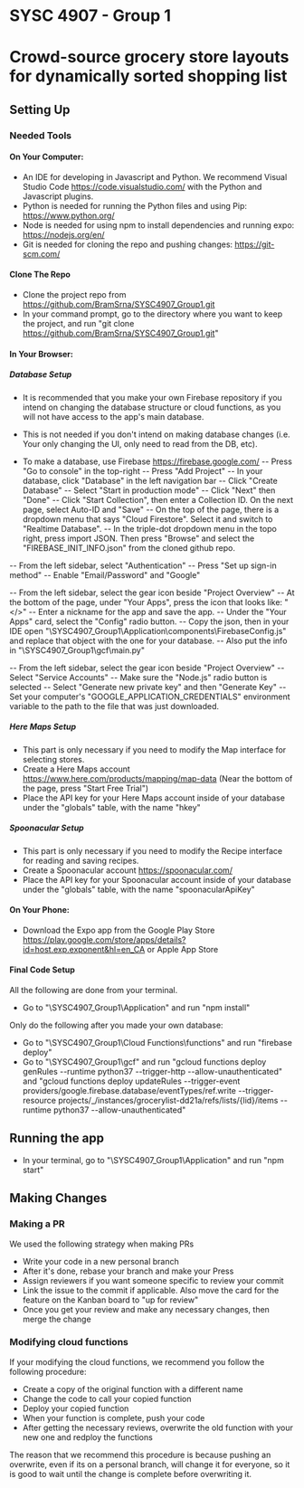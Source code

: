 # SYSC 4907 - Group 1

# Crowd-source grocery store layouts for dynamically sorted shopping list

## Setting Up

### Needed Tools

#### On Your Computer:
- An IDE for developing in Javascript and Python. We recommend Visual Studio Code https://code.visualstudio.com/ with the Python and Javascript plugins.
- Python is needed for running the Python files and using Pip: https://www.python.org/
- Node is needed for using npm to install dependencies and running expo: https://nodejs.org/en/
- Git is needed for cloning the repo and pushing changes: https://git-scm.com/

#### Clone The Repo
- Clone the project repo from https://github.com/BramSrna/SYSC4907_Group1.git
- In your command prompt, go to the directory where you want to keep the project, and run "git clone https://github.com/BramSrna/SYSC4907_Group1.git"

#### In Your Browser:
##### Database Setup
- It is recommended that you make your own Firebase repository if you intend on changing the database structure or cloud functions, as you will not have access to the app's main database.
- This is not needed if you don't intend on making database changes (i.e. Your only changing the UI, only need to read from the DB, etc).

- To make a database, use Firebase https://firebase.google.com/
-- Press "Go to console" in the top-right
-- Press "Add Project"
-- In your database, click "Database" in the left navigation bar
-- Click "Create Database"
-- Select "Start in production mode"
-- Click "Next" then "Done"
-- Click "Start Collection", then enter a Collection ID. On the next page, select Auto-ID and "Save"
-- On the top of the page, there is a dropdown menu that says "Cloud Firestore". Select it and switch to "Realtime Database".
-- In the triple-dot dropdown menu in the topo right, press import JSON. Then press "Browse" and select the "FIREBASE_INIT_INFO.json" from the cloned github repo.

-- From the left sidebar, select "Authentication"
-- Press "Set up sign-in method"
-- Enable "Email/Password" and "Google"

-- From the left sidebar, select the gear icon beside "Project Overview"
-- At the bottom of the page, under "Your Apps", press the icon that looks like: "</>"
-- Enter a nickname for the app and save the app.
-- Under the "Your Apps" card, select the "Config" radio button.
-- Copy the json, then in your IDE open "\SYSC4907_Group1\Application\components\FirebaseConfig.js" and replace that object with the one for your database.
-- Also put the info in "\SYSC4907_Group1\gcf\main.py"

-- From the left sidebar, select the gear icon beside "Project Overview"
-- Select "Service Accounts"
-- Make sure the "Node.js" radio button is selected
-- Select "Generate new private key" and then "Generate Key"
-- Set your computer's "GOOGLE_APPLICATION_CREDENTIALS" environment variable to the path to the file that was just downloaded.

##### Here Maps Setup
- This part is only necessary if you need to modify the Map interface for selecting stores.
- Create a Here Maps account https://www.here.com/products/mapping/map-data (Near the bottom of the page, press "Start Free Trial")
- Place the API key for your Here Maps account inside of your database under the "globals" table, with the name "hkey"

##### Spoonacular Setup
- This part is only necessary if you need to modify the Recipe interface for reading and saving recipes.
- Create a Spoonacular account https://spoonacular.com/
- Place the API key for your Spoonacular account inside of your database under the "globals" table, with the name "spoonacularApiKey"

#### On Your Phone:
- Download the Expo app from the Google Play Store https://play.google.com/store/apps/details?id=host.exp.exponent&hl=en_CA or Apple App Store

#### Final Code Setup
All the following are done from your terminal.
- Go to "\SYSC4907_Group1\Application" and run "npm install"

Only do the following after you made your own database:
- Go to "\SYSC4907_Group1\Cloud Functions\functions" and run "firebase deploy"
- Go to "\SYSC4907_Group1\gcf" and run "gcloud functions deploy genRules --runtime python37 --trigger-http --allow-unauthenticated" and "gcloud functions deploy updateRules --trigger-event providers/google.firebase.database/eventTypes/ref.write --trigger-resource projects/_/instances/grocerylist-dd21a/refs/lists/{lid}/items --runtime python37 --allow-unauthenticated"

## Running the app
- In your terminal, go to "\SYSC4907_Group1\Application" and run "npm start"

## Making Changes

### Making a PR
We used the following strategy when making PRs
- Write your code in a new personal branch
- After it's done, rebase your branch and make your Press
- Assign reviewers if you want someone specific to review your commit
- Link the issue to the commit if applicable. Also move the card for the feature on the Kanban board to "up for review"
- Once you get your review and make any necessary changes, then merge the change

### Modifying cloud functions
If your modifying the cloud functions, we recommend you follow the following procedure:
- Create a copy of the original function with a different name
- Change the code to call your copied function
- Deploy your copied function
- When your function is complete, push your code
- After getting the necessary reviews, overwrite the old function with your new one and redploy the functions

The reason that we recommend this procedure is because pushing an overwrite, even if its on a personal branch, will change it for everyone, so it is good to wait until the change is complete before overwriting it.

